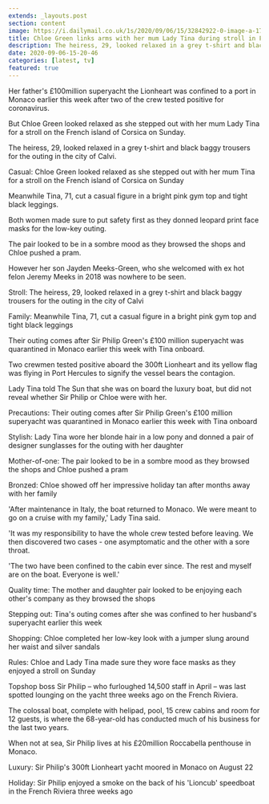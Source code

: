 ```yaml
---
extends: _layouts.post
section: content
image: https://i.dailymail.co.uk/1s/2020/09/06/15/32842922-0-image-a-17_1599401652864.jpg 
title: Chloe Green links arms with her mum Lady Tina during stroll in France 
description: The heiress, 29, looked relaxed in a grey t-shirt and black baggy trousers for the outing in the city of Calvi in Corsica, France, with her mum Lady Tina on Sunday. 
date: 2020-09-06-15-20-46 
categories: [latest, tv] 
featured: true 
--- 
```

Her father's £100million superyacht the Lionheart was confined to a port in Monaco earlier this week after two of the crew tested positive for coronavirus. 

But Chloe Green looked relaxed as she stepped out with her mum Lady Tina for a stroll on the French island of Corsica on Sunday.

The heiress, 29, looked relaxed in a grey t-shirt and black baggy trousers for the outing in the city of Calvi.

Casual: Chloe Green looked relaxed as she stepped out with her mum Tina for a stroll on the French island of Corsica on Sunday

Meanwhile Tina, 71, cut a casual figure in a bright pink gym top and tight black leggings.

Both women made sure to put safety first as they donned leopard print face masks for the low-key outing. 

The pair looked to be in a sombre mood as they browsed the shops and Chloe pushed a pram.

However her son Jayden Meeks-Green, who she welcomed with ex hot felon Jeremy Meeks in 2018 was nowhere to be seen.

Stroll: The heiress, 29, looked relaxed in a grey t-shirt and black baggy trousers for the outing in the city of Calvi

Family: Meanwhile Tina, 71, cut a casual figure in a bright pink gym top and tight black leggings

Their outing comes after Sir Philip Green's £100 million superyacht was quarantined in Monaco earlier this week with Tina onboard. 

Two crewmen tested positive aboard the 300ft Lionheart and its yellow flag was flying in Port Hercules to signify the vessel bears the contagion.

Lady Tina told The Sun that she was on board the luxury boat, but did not reveal whether Sir Philip or Chloe were with her.

Precautions: Their outing comes after Sir Philip Green's £100 million superyacht was quarantined in Monaco earlier this week with Tina onboard

Stylish: Lady Tina wore her blonde hair in a low pony and donned a pair of designer sunglasses for the outing with her daughter 

Mother-of-one: The pair looked to be in a sombre mood as they browsed the shops and Chloe pushed a pram

Bronzed: Chloe showed off her impressive holiday tan after months away with her family

'After maintenance in Italy, the boat returned to Monaco. We were meant to go on a cruise with my family,' Lady Tina said.

'It was my responsibility to have the whole crew tested before leaving. We then discovered two cases - one asymptomatic and the other with a sore throat.

'The two have been confined to the cabin ever since. The rest and myself are on the boat. Everyone is well.'

Quality time: The mother and daughter pair looked to be enjoying each other's company as they browsed the shops 

Stepping out: Tina's outing comes after she was confined to her husband's superyacht earlier this week

Shopping: Chloe completed her low-key look with a jumper slung around her waist and silver sandals

Rules: Chloe and Lady Tina made sure they wore face masks as they enjoyed a stroll on Sunday 

Topshop boss Sir Philip – who furloughed 14,500 staff in April – was last spotted lounging on the yacht three weeks ago on the French Riviera.

The colossal boat, complete with helipad, pool, 15 crew cabins and room for 12 guests, is where the 68-year-old has conducted much of his business for the last two years.

When not at sea, Sir Philip lives at his £20million Roccabella penthouse in Monaco.

Luxury: Sir Philip's 300ft Lionheart yacht moored in Monaco on August 22

Holiday: Sir Philip enjoyed a smoke on the back of his 'Lioncub' speedboat in the French Riviera three weeks ago

